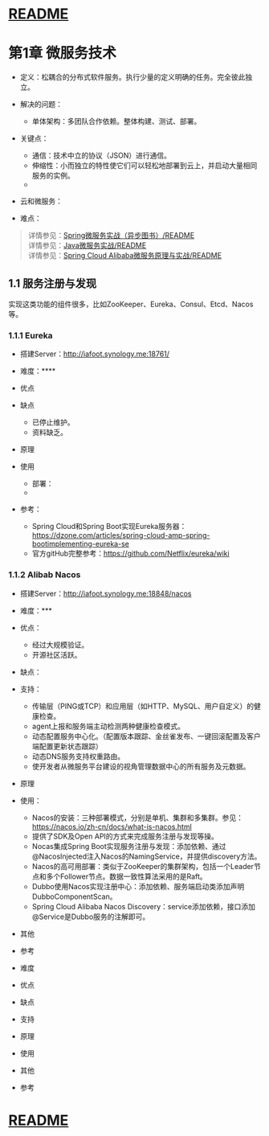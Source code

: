 
# [README](../README.md "回到 README")

# 第1章 微服务技术
* 定义：松耦合的分布式软件服务。执行少量的定义明确的任务。完全彼此独立。
* 解决的问题：
    * 单体架构：多团队合作依赖。整体构建、测试、部署。

* 关键点：
    * 通信：技术中立的协议（JSON）进行通信。
    * 伸缩性：小而独立的特性使它们可以轻松地部署到云上，并启动大量相同服务的实例。
    * 
* 云和微服务：

* 难点：

> 详情参见：[Spring微服务实战（异步图书）/README](../../Spring%20微服务实战（异步图书）/README.md "Spring%20微服务实战（异步图书）")  
> 详情参见：[Java微服务实战/README](../../Java%20微服务实战/README.md "Java微服务实战")     
> 详情参见：[Spring Cloud Alibaba微服务原理与实战/README](../../Spring%20Cloud%20Alibaba微服务原理与实战/README.md "Spring Cloud Alibaba微服务原理与实战")





## 1.1 服务注册与发现
实现这类功能的组件很多，比如ZooKeeper、Eureka、Consul、Etcd、Nacos等。

### 1.1.1 Eureka
* 搭建Server：http://iafoot.synology.me:18761/
* 难度：****

* 优点

* 缺点
    * 已停止维护。
    * 资料缺乏。
    

* 原理

* 使用
    * 部署：
    * 

* 参考：
    * Spring Cloud和Spring Boot实现Eureka服务器：https://dzone.com/articles/spring-cloud-amp-spring-bootimplementing-eureka-se
    * 官方gitHub完整参考：https://github.com/Netflix/eureka/wiki

### 1.1.2 Alibab Nacos
* 搭建Server：http://iafoot.synology.me:18848/nacos
* 难度：***

* 优点：
    * 经过大规模验证。
    * 开源社区活跃。

* 缺点：

* 支持：
    * 传输层（PING或TCP）和应用层（如HTTP、MySQL、用户自定义）的健康检查。
    * agent上报和服务端主动检测两种健康检查模式。
    * 动态配置服务中心化。（配置版本跟踪、金丝雀发布、一键回滚配置及客户端配置更新状态跟踪）
    * 动态DNS服务支持权重路由。
    * 使开发者从微服务平台建设的视角管理数据中心的所有服务及元数据。
* 原理

* 使用：
    * Nacos的安装：三种部署模式，分别是单机、集群和多集群。参见：https://nacos.io/zh-cn/docs/what-is-nacos.html
    * 提供了SDK及Open API的方式来完成服务注册与发现等操。
    * Nocas集成Spring Boot实现服务注册与发现：添加依赖、通过@NacosInjected注入Nacos的NamingService，并提供discovery方法。
    * Nacos的高可用部署：类似于ZooKeeper的集群架构，包括一个Leader节点和多个Follower节点。数据一致性算法采用的是Raft。
    * Dubbo使用Nacos实现注册中心：添加依赖、服务端启动类添加声明DubboComponentScan。
    * Spring Cloud Alibaba Nacos Discovery：service添加依赖，接口添加@Service是Dubbo服务的注解即可。
* 其他

* 参考





* 难度

* 优点

* 缺点

* 支持

* 原理

* 使用

* 其他

* 参考

# [README](../README.md "回到 README")